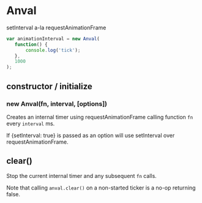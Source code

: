 Anval
==================

setInterval a-la requestAnimationFrame

```js
var animationInterval = new Anval(
   function() {
       console.log('tick');
   },
   1000
);
```

## constructor / initialize
### new Anval(fn, interval, [options])
Creates an internal timer using requestAnimationFrame calling function `fn` every `interval` ms.

If {setInterval: true} is passed as an option will use setInterval over requestAnimationFrame.

## clear()
Stop the current internal timer and any subsequent `fn` calls.

Note that calling `anval.clear()` on a non-started ticker is a no-op returning false.
